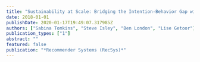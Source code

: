 ```yaml
---
title: "Sustainability at Scale: Bridging the Intention-Behavior Gap with Sustainable Recommendations"
date: 2018-01-01
publishDate: 2020-01-17T19:49:07.317985Z
authors: ["Sabina Tomkins", "Steve Isley", "Ben London", "Lise Getoor"]
publication_types: ["1"]
abstract: ""
featured: false
publication: "*Recommender Systems (RecSys)*"
---
```


